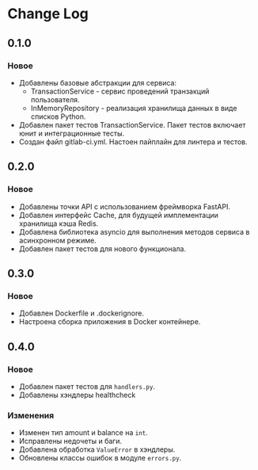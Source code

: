 # Change Log

## 0.1.0

### Новое

- Добавлены базовые абстракции для сервиса:
    - TransactionService - сервис проведений транзакций пользователя.
    - InMemoryRepository - реализация хранилища данных в виде списков Python.
- Добавлен пакет тестов TransactionService. Пакет тестов включает юнит и интеграционные тесты.
- Создан файл gitlab-ci.yml. Настоен пайплайн для линтера и тестов.

## 0.2.0

### Новое

- Добавлены точки API с использованием фреймворка FastAPI.
- Добавлен интерфейс Cache, для будущей имплементации хранилища кэша Redis.
- Добавлена библиотека asyncio для выполнения методов сервиса в асинхронном режиме.
- Добавлен пакет тестов для нового функционала.

## 0.3.0

### Новое

- Добавлен Dockerfile и .dockerignore.
- Настроена сборка приложения в Docker контейнере.

## 0.4.0

### Новое

- Добавлен пакет тестов для `handlers.py`.
- Добавлены хэндлеры healthcheck

### Изменения

- Изменен тип amount и balance на `int`.
- Исправлены недочеты и баги.
- Добавлена обработка `ValueError` в хэндлеры.
- Обновлены классы ошибок в модуле `errors.py`.
